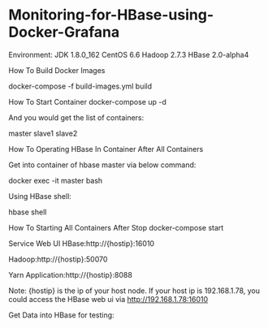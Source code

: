 # Monitoring-for-HBase-using-Docker-Grafana

Environment:
JDK 1.8.0_162
CentOS 6.6
Hadoop 2.7.3
HBase 2.0-alpha4


How To Build Docker Images

docker-compose -f build-images.yml build

How To Start Container
docker-compose up -d

And you would get the list of containers:

master
slave1
slave2



How To Operating HBase In Container After All Containers


Get into container of hbase master via below command:

docker exec -it master bash


Using HBase shell:

hbase shell


How To Starting All Containers After Stop
docker-compose start

Service Web UI
HBase:http://{hostip}:16010

Hadoop:http://{hostip}:50070

Yarn Application:http://{hostip}:8088

Note: {hostip} is the ip of your host node. If your host ip is 192.168.1.78, you could access the HBase web ui via http://192.168.1.78:16010


Get Data into HBase for testing:
